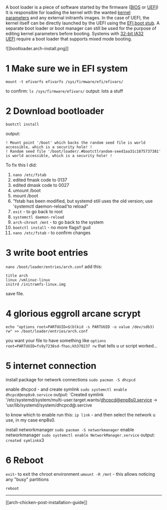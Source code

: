 A boot loader is a piece of software started by the firmware ([BIOS](https://en.wikipedia.org/wiki/BIOS "wikipedia:BIOS") or [UEFI](https://wiki.archlinux.org/title/UEFI "UEFI"))
It is responsible for loading the kernel with the wanted [kernel parameters](https://wiki.archlinux.org/title/Kernel_parameters "Kernel parameters") and any external initramfs images. In the case of UEFI, the kernel itself can be directly launched by the UEFI using the [EFI boot stub](https://wiki.archlinux.org/title/EFI_boot_stub "EFI boot stub"). A separate boot loader or boot manager can still be used for the purpose of editing kernel parameters before booting. Systems with [32-bit IA32 UEFI](https://wiki.archlinux.org/title/Unified_Extensible_Firmware_Interface#UEFI_firmware_bitness "Unified Extensible Firmware Interface") require a boot loader that supports mixed mode booting.

![[bootloader.arch-install.png]]

# 1 Make sure we in EFI system
`mount -t efivarfs efivarfs /sys/firmware/efi/efivars/`

to confirm:
`ls /sys/firmware/efivars/`
output: lots a stuff

# 2 Download bootloader
`bootctl install`

output: 
```
! Mount point '/boot' which backs the random seed file is world accessible, which is a security hole! ! 
! Random seed file '/boot/loader/.#bootctlrandom-seed1aa31c1875737381' is world accessible, which is a security hole! ! 
```
To fix this I did:
1. `nano /etc/fstab`
2. edited fmask code to 0137
3. edited dmask code to 0027
4. umount /boot
5. mount /boot
6. "fstab has been modified, but systemd still uses the old version; use 'systemctl daemon-reload'to reload"
7. `exit` - to go back to root
8. `systemctl daemon-reload`
9. `arch-chroot /mnt` - to go back to the system
10. `bootctl install` - no more flags!! gud
11. `nano /etc/fstab` -  to confirm changes

# 3 write boot entries
`nano /boot/loader/entries/arch.conf`
add this: 
```
title arch
linux /vmlinuz-linux
initrd /initramfs-linux.img
```
save file.

# 4 glorious eggroll arcane scrypt
`echo "options root=PARTUUID=$(blkid -s PARTUUID -o value /dev/sdb3) rw" >> /boot/loader/entries/arch.conf`

you want your file to have something like 
`options root=PARTUUID=fs9y7238sd-fhas;kh378237 rw`
that tells u ur script worked...

# 5 internet connection
install package for network connections
`sudo pacman -S dhcpcd`

enable dhcpcd - and create symlink
`sudo systemctl enable dhcpcd@enp8s0.service` 
output: `Created symlink '/etc/systemd/system/multi-user.target.wants/dhcpcd@enp8s0.service -> 'usr/lib/systemd/system/dhcpcd@.sercive

to know which to enable run this:
`ip link` - and then select the network u use, in my case enp8s0.

install networkmanager
`sudo pacman -S networkmanager`
enable networkmanager
`sudo systemctl enable NetworkManager.service`
output: `created symlink`x3 

# 6 Reboot
`exit`- to exit the chroot environment
`umount -R /mnt` - this allows noticing any "busy" partitions

`reboot`

---
[[arch-chicken-post-installation-guide]]
